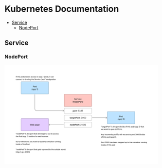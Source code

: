 # Kubernetes Documentation

* [Service](#service)
  * [NodePort](#nodeport) 

## Service
### NodePort
![](resources/images/service-nodeport.png)
